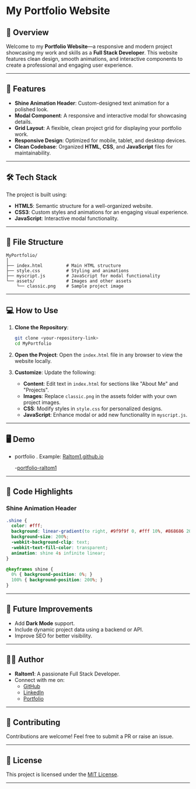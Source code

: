 
# My Portfolio Website

## 🌟 **Overview**
Welcome to my **Portfolio Website**—a responsive and modern project showcasing my work and skills as a **Full Stack Developer**. This website features clean design, smooth animations, and interactive components to create a professional and engaging user experience.

---

## 🚀 **Features**
- **Shine Animation Header**: Custom-designed text animation for a polished look.
- **Modal Component**: A responsive and interactive modal for showcasing details.
- **Grid Layout**: A flexible, clean project grid for displaying your portfolio work.
- **Responsive Design**: Optimized for mobile, tablet, and desktop devices.
- **Clean Codebase**: Organized **HTML**, **CSS**, and **JavaScript** files for maintainability.

---

## 🛠️ **Tech Stack**
The project is built using:
- **HTML5**: Semantic structure for a well-organized website.
- **CSS3**: Custom styles and animations for an engaging visual experience.
- **JavaScript**: Interactive modal functionality.

---

## 📁 **File Structure**
```
MyPortfolio/
│
├── index.html         # Main HTML structure
├── style.css          # Styling and animations
├── myscript.js        # JavaScript for modal functionality
└── assets/            # Images and other assets
    └── classic.png    # Sample project image
```

---

## 💻 **How to Use**
1. **Clone the Repository**:
   ```bash
   git clone <your-repository-link>
   cd MyPortfolio
   ```

2. **Open the Project**:
   Open the `index.html` file in any browser to view the website locally.

3. **Customize**:
   Update the following:
   - **Content**: Edit text in `index.html` for sections like "About Me" and "Projects".
   - **Images**: Replace `classic.png` in the assets folder with your own project images.
   - **CSS**: Modify styles in `style.css` for personalized designs.
   - **JavaScript**: Enhance modal or add new functionality in `myscript.js`.

---

## 🖥️ **Demo**
- portfolio .
   Example: [Raltom1.github.io](https://raltom1.github.io/portfolio/)

   -[portfolio-raltom1](https://portfolio-raltom1.netlify.app/)
---

## 📜 **Code Highlights**
### **Shine Animation Header**
```css
.shine {
  color: #fff;
  background: linear-gradient(to right, #9f9f9f 0, #fff 10%, #868686 20%);
  background-size: 200%;
  -webkit-background-clip: text;
  -webkit-text-fill-color: transparent;
  animation: shine 4s infinite linear;
}

@keyframes shine {
  0% { background-position: 0%; }
  100% { background-position: 200%; }
}
```

---

## 🎯 **Future Improvements**
- Add **Dark Mode** support.
- Include dynamic project data using a backend or API.
- Improve SEO for better visibility.

---

## 🧑‍💻 **Author**
- **Raltom1**: A passionate Full Stack Developer.
- Connect with me on:
  - [GitHub](https://github.com/Raltom1)
  - [LinkedIn](https://linkedin.com/in/yourprofile)
  - [Portfolio](https://raltom1.github.io/portfolio/)

---

## 🤝 **Contributing**
Contributions are welcome! Feel free to submit a PR or raise an issue.

---

## 📄 **License**
This project is licensed under the [MIT License](LICENSE).

---
